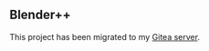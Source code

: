 ## Blender++
This project has been migrated to my [Gitea server](https://hdg57.loca.lt/HackerDaGreat57/bpp).